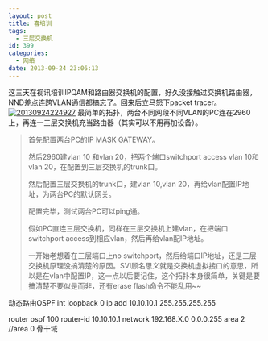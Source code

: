 ```yaml
---
layout: post
title: 喜培训
tags:
  - 三层交换机
id: 399
categories:
  - 网络
date: 2013-09-24 23:06:13
---
```


这三天在视讯培训IPQAM和路由器交换机的配置，好久没接触过交换机路由器，NND差点连跨VLAN通信都搞忘了。回来后立马怒下packet tracer。[![](http://bcs.duapp.com/codeshurrik-123/20130924224927.jpg "20130924224927")](http://bcs.duapp.com/codeshurrik-123/20130924224927.jpg)
最简单的拓扑，两台不同网段不同VLAN的PC连在2960上，再连一三层交换机充当路由器（其实可以不用再加设备）。

<!--more -->

> 首先配置两台PC的IP MASK GATEWAY。
> 
> 然后2960建vlan 10 和vlan 20，把两个端口switchport access vlan 10和vlan 20，在配置到三层交换机的trunk口。
> 
> 然后配置三层交换机的trunk口，建vlan 10,vlan 20，再给vlan配置IP地址，为两台PC的默认网关。
> 
> 配置完毕，测试两台PC可以ping通。
> 
> 假如PC直连三层交换机，同样在三层交换机上建vlan，在把端口switchport access到相应vlan，然后再给vlan配IP地址。
> 
> 一开始老想着在三层端口上no switchport，然后给端口IP地址，还是三层交换机原理没搞清楚的原因。SVI顾名思义就是交换机虚拟接口的意思，所以是在vlan中配置IP，这一点以后要记住，这个拓扑本身很简单，关键是要搞清楚不要似是而非，还有erase flash命令不能乱用~~

动态路由OSPF
int loopback 0
ip add 10.10.10.1 255.255.255.255

router ospf 100
router-id 10.10.10.1
network 192.168.X.0 0.0.0.255 area 2
//area 0 骨干域